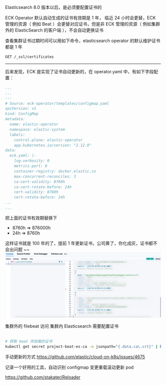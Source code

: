 Elasticsearch 8.0 版本以后，是必须要配置证书的

ECK Operator 默认自动生成的证书有效期是 1 年， 临近 24 小时会更替，ECK 管理的资源（ 例如 Beat ）会更替对应证书，但是非 ECK 管理的资源（ 例如集群外的 ElasticSearch 的客户端 ），不会自动更换证书

查看集群证书过期时间可以用如下命令，elasticsearch operator 的默认维护证书都是 1 年

```bash
GET /_ssl/certificates
```


----

后来发现，ECK 是实现了证书自动更新的，在 operator.yaml 中，有如下字段配置：

```yaml
...
...
---
# Source: eck-operator/templates/configmap.yaml
apiVersion: v1
kind: ConfigMap
metadata:
  name: elastic-operator
  namespace: elastic-system
  labels:
    control-plane: elastic-operator
    app.kubernetes.io/version: "2.12.0"
data:
  eck.yaml: |-
    log-verbosity: 0
    metrics-port: 0
    container-registry: docker.elastic.co
    max-concurrent-reconciles: 3
    ca-cert-validity: 8760h
    ca-cert-rotate-before: 24h
    cert-validity: 8760h
    cert-rotate-before: 24h
...
...
```

把上面的证书有效期替换下

- 8760h => 876000h 
- 24h => 8760h


这样证书就是 100 年的了，提前 1 年更新证书，公司黄了，你化成灰，证书都不会出问题 ~~
![](assets/Elasticsearch%20证书问题/Elasticsearch%20证书问题_image_1.png)

集群外的 filebeat 访问 集群内 Elasticsearch 需要配置证书
```bash

# 获取 beat 所挂载的证书
kubectl get secret project-beat-es-ca -o jsonpath="{.data.ca\.crt}" | base64 --decode
```




手动更新的方式
https://github.com/elastic/cloud-on-k8s/issues/4675

记录一个好用的工具，自动识别 configmap 变更重载滚动更新 pod 

https://github.com/stakater/Reloader